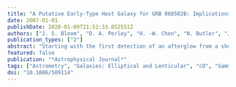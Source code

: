 ```yaml
---
title: "A Putative Early-Type Host Galaxy for GRB 060502B: Implications for the Progenitors of Short-Duration Hard-Spectrum Bursts"
date: 2007-01-01
publishDate: 2020-01-09T21:52:33.052551Z
authors: ["J. S. Bloom", "D. A. Perley", "H. -W. Chen", "N. Butler", "J. X. Prochaska", "D. Kocevski", "C. H. Blake", "A. Szentgyorgyi", "E. E. Falco", "D. L. Starr"]
publication_types: ["2"]
abstract: "Starting with the first detection of an afterglow from a short-duration hard-spectrum γ-ray burst (SHB) by Swift last year, a growing body of evidence has suggested that SHBs are associated with an older and lower redshift galactic population than long-soft GRBs and, in a few cases, with large (&gt;åisebox-0.5ex 10 kpc) projected offsets from the centers of their putative host galaxies. Here we present observations of the field of GRB 060502B, a SHB detected by Swift and localized by the X-Ray Telescope (XRT). We find a massive red galaxy at a redshift of z=0.287 at an angular distance of 17.1$^″$ from our revised XRT position. Using associative and probabilistic arguments, we suggest that this galaxy hosted the progenitor of GRB 060502B. If true, this offset would correspond to a physical displacement of 73+/-19 kpc in projection, about twice the largest offset inferred for any SHB to date and almost an order of magnitude larger than a typical long-soft burst offset. Spectra and modeling of the star formation history of this possible host show it to have undergone a large ancient starburst. If the progenitor of GRB 060502B was formed in this starburst episode, the time of the GRB explosion since birth is τi̊sebox-0.5ex 1.3+/-0.2 Gyr and the minimum kick velocity of the SHB progenitor is v$_kick,min$=55+/-15 km s$^-1$."
featured: false
publication: "*Astrophysical Journal*"
tags: ["Astrometry", "Galaxies: Elliptical and Lenticular", "cD", "Gamma Rays: Bursts", "Astrophysics"]
doi: "10.1086/509114"
---
```


